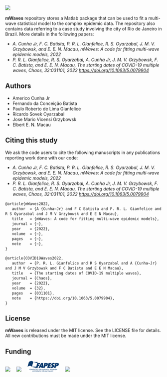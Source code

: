 <img src="logo/COVID19Waves.png" width="40%">

**mWaves** repository stores a Matlab package that can be used to fit a multi-wave statistical model to the complex epidemic data. The repository also contains data referring to a case study involving the city of Rio de Janeiro in Brazil. More details in the following papers:
- *A. Cunha Jr, F. C. Batista, P. R. L. Gianfelice, R. S. Oyarzabal, J. M. V. Grzybowsk, and E. E. N. Macau, mWaves: A code for fitting multi-wave epidemic models, 2022*
- *P. R. L. Gianfelice, R. S. Oyarzabal, A. Cunha Jr, J. M. V. Grzybowsk, F. C. Batista, and E. E. N. Macau, The starting dates of COVID-19 multiple waves, Chaos, 32:031101, 2022 https://doi.org/10.1063/5.0079904*

## Authors
- Americo Cunha Jr
- Fernando da Conceição Batista
- Paulo Roberto de Lima Gianfelice
- Ricardo Sovek Oyarzabal
- Jose Mario Vicensi Grzybowsk
- Elbert E. N. Macau

## Citing this study
We ask the code users to cite the following manuscripts in any publications reporting work done with our code:
- *A. Cunha Jr, F. C. Batista, P. R. L. Gianfelice, R. S. Oyarzabal, J. M. V. Grzybowsk, and E. E. N. Macau, mWaves: A code for fitting multi-wave epidemic models, 2022*
- *P. R. L. Gianfelice, R. S. Oyarzabal, A. Cunha Jr, J. M. V. Grzybowsk, F. C. Batista, and E. E. N. Macau, The starting dates of COVID-19 multiple waves, Chaos, 32:031101, 2022 https://doi.org/10.1063/5.0079904*

```
@article{mWaves2022,
   author  = {A {Cunha~Jr} and F C Batista and P. R. L. Gianfelice and R S Oyarzabal and J M V Grzybowsk and E E N Macau},
   title   = {mWaves: A code for fitting multi-wave epidemic models},
   journal = {~},
   year    = {2022},
   volume  = {~},
   pages   = {~},
   note    = {~},
}
```

```
@article{COVID19Waves2022,
   author  = {P. R. L. Gianfelice and R S Oyarzabal and A {Cunha~Jr} and J M V Grzybowsk and F C Batista and E E N Macau},
   title   = {The starting dates of COVID-19 multiple waves},
   journal = {Chaos},
   year    = {2022},
   volume  = {32},
   pages   = {031101},
   note    = {https://doi.org/10.1063/5.0079904},
}
```

## License
**mWaves** is released under the MIT license. See the LICENSE file for details. All new contributions must be made under the MIT license.

## Funding

<img src="logo/cnpq.png" width="20%"> &nbsp; &nbsp; <img src="logo/capes.png" width="10%">  &nbsp; &nbsp; <img src="logo/fapesp.png" width="20%"> &nbsp; &nbsp; <img src="logo/faperj.jpg" width="20%">
